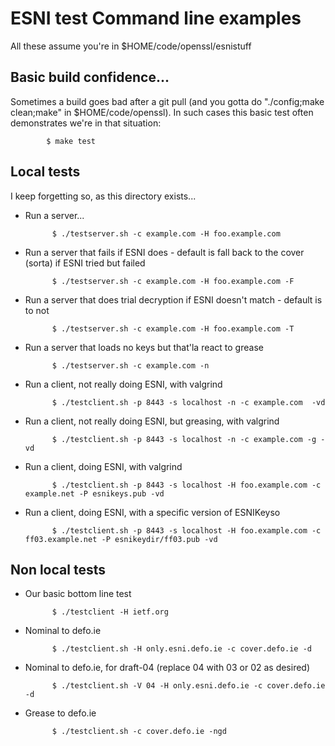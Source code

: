 
# ESNI test Command line examples

All these assume you're in $HOME/code/openssl/esnistuff

## Basic build confidence...

Sometimes a build goes bad after a git pull (and you gotta do "./config;make clean;make"
in $HOME/code/openssl). In such cases this basic test often demonstrates we're in that
situation:

            $ make test

## Local tests

I keep forgetting so, as this directory exists...

- Run a server...

            $ ./testserver.sh -c example.com -H foo.example.com 

- Run a server that fails if ESNI does - default is fall back to the cover (sorta) if ESNI tried but failed 

            $ ./testserver.sh -c example.com -H foo.example.com -F

- Run a server that does trial decryption if ESNI doesn't match - default is to not

            $ ./testserver.sh -c example.com -H foo.example.com -T

- Run a server that loads no keys but that'la react to grease 

            $ ./testserver.sh -c example.com -n

- Run a client, not really doing ESNI, with valgrind

            $ ./testclient.sh -p 8443 -s localhost -n -c example.com  -vd

- Run a client, not really doing ESNI, but greasing, with valgrind

            $ ./testclient.sh -p 8443 -s localhost -n -c example.com -g -vd

- Run a client, doing ESNI, with valgrind

            $ ./testclient.sh -p 8443 -s localhost -H foo.example.com -c example.net -P esnikeys.pub -vd

- Run a client, doing ESNI, with a specific version of ESNIKeyso

            $ ./testclient.sh -p 8443 -s localhost -H foo.example.com -c ff03.example.net -P esnikeydir/ff03.pub -vd

## Non local tests 

- Our basic bottom line test

            $ ./testclient -H ietf.org

- Nominal to defo.ie

            $ ./testclient.sh -H only.esni.defo.ie -c cover.defo.ie -d

- Nominal to defo.ie, for draft-04 (replace 04 with 03 or 02 as desired) 

            $ ./testclient.sh -V 04 -H only.esni.defo.ie -c cover.defo.ie -d

- Grease to defo.ie

            $ ./testclient.sh -c cover.defo.ie -ngd

